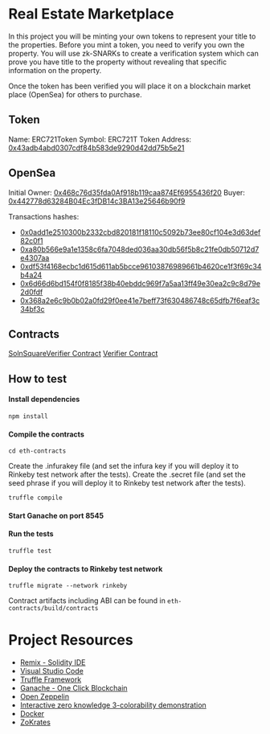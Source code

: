 # Real Estate Marketplace

In this project you will be minting your own tokens to represent your title to the properties. Before you mint a token, you need to verify you own the property. You will use zk-SNARKs to create a verification system which can prove you have title to the property without revealing that specific information on the property.

Once the token has been verified you will place it on a blockchain market place (OpenSea) for others to purchase.

## Token

Name: ERC721Token
Symbol: ERC721T
Token Address: [0x43adb4abd0307cdf84b583de9290d42dd75b5e21](https://rinkeby.etherscan.io/token/0x43adb4abd0307cdf84b583de9290d42dd75b5e21)

## OpenSea

Initial Owner: [0x468c76d35fda0Af918b119caa874Ef6955436f20](https://rinkeby.opensea.io/accounts/0x468c76d35fda0Af918b119caa874Ef6955436f20)
Buyer: [0x442778d63284B04Ec3fDB14c3BA13e25646b90f9](https://rinkeby.opensea.io/accounts/0x442778d63284B04Ec3fDB14c3BA13e25646b90f9)

Transactions hashes: 
* [0x0add1e2510300b2332cbd820181f18110c5092b73ee80cf104e3d63def82c0f1](https://rinkeby.etherscan.io/tx/0x64621effc00f79beb8274131c0c5109f976de764abcf6b55525f4643f67fac51)
* [0xa80b566e9a1e1358c6fa7048ded036aa30db56f5b8c21fe0db50712d7e4307aa](https://rinkeby.etherscan.io/tx/0xa80b566e9a1e1358c6fa7048ded036aa30db56f5b8c21fe0db50712d7e4307aa)
* [0xdf53f4168ecbc1d615d611ab5bcce96103876989661b4620ce1f3f69c34b4a24](https://rinkeby.etherscan.io/tx/0xdf53f4168ecbc1d615d611ab5bcce96103876989661b4620ce1f3f69c34b4a24)
* [0x6d66d6bd154f0f8185f38b40ebddc969f7a5aa13ff49e30ea2c9c8d79e2d0fdf](https://rinkeby.etherscan.io/tx/0x6d66d6bd154f0f8185f38b40ebddc969f7a5aa13ff49e30ea2c9c8d79e2d0fdf)
* [0x368a2e6c9b0b02a0fd29f0ee41e7beff73f630486748c65dfb7f6eaf3c34bf3c](https://rinkeby.etherscan.io/tx/0x368a2e6c9b0b02a0fd29f0ee41e7beff73f630486748c65dfb7f6eaf3c34bf3c)



## Contracts

[SolnSquareVerifier Contract](https://rinkeby.etherscan.io/address/0x43adb4abd0307cdf84b583de9290d42dd75b5e21)
[Verifier Contract](https://rinkeby.etherscan.io/address/0x4dABD6845DcD50D7B8f6ba09E235780F0AF83910)

## How to test

#### Install dependencies
```
npm install
```
#### Compile the contracts
```
cd eth-contracts
```
Create the .infurakey file (and set the infura key if you will deploy it to Rinkeby test network after the tests).
Create the .secret file (and set the seed phrase if you will deploy it to Rinkeby test network after the tests).

```
truffle compile
```

#### Start Ganache on port 8545
#### Run the tests
```
truffle test
```
#### Deploy the contracts to Rinkeby test network

```
truffle migrate --network rinkeby
```

Contract artifacts including ABI can be found in `eth-contracts/build/contracts`

# Project Resources

* [Remix - Solidity IDE](https://remix.ethereum.org/)
* [Visual Studio Code](https://code.visualstudio.com/)
* [Truffle Framework](https://truffleframework.com/)
* [Ganache - One Click Blockchain](https://truffleframework.com/ganache)
* [Open Zeppelin ](https://openzeppelin.org/)
* [Interactive zero knowledge 3-colorability demonstration](http://web.mit.edu/~ezyang/Public/graph/svg.html)
* [Docker](https://docs.docker.com/install/)
* [ZoKrates](https://github.com/Zokrates/ZoKrates)
